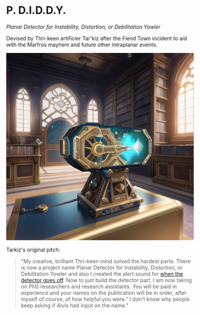 # P. D.I.D.D.Y.

*Planar Detector for Instability, Distortion, or Debilitation Yowler*

Devised by Thri-keen artificier Tar'kiz after the Fiend Town incident to aid with the Marfros mayhem and future other intraplanar events.

![PDIDDY](/img/archives/pdiddy.png)

Tarkiz's original pitch:
> "My creative, brilliant Thri-keen mind solved the hardest parts.
> There is now a project name Planar Detector for Instability, Distortion, or Debilitation Yowler and also I created the alert sound for [when the detector goes off](https://www.youtube.com/watch?v=XIeUtaqKrg0).
> Now to just build the detector part. I am now taking on PhD researchers and research assistants.
> You will be paid in experience and your names on the publication will be in order, after myself of course, of how helpful you were."
> I don't know why people keep asking if Alvis had input on the name."
